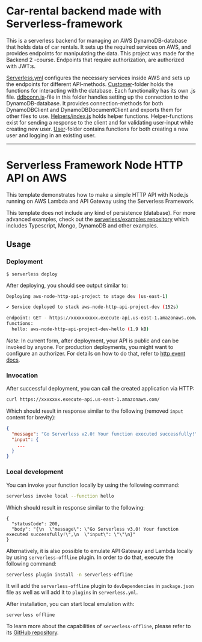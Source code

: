 # Car-rental backend made with Serverless-framework

This is a serverless backend for managing an AWS DynamoDB-database that holds data of car rentals. It sets up the required services on AWS, and provides endpoints for manipulating the data. This project was made for the Backend 2 -course. Endpoints that require authorization, are authorized with JWT:s.

[Serverless.yml](https://github.com/TuikkaTommi/portfolio/blob/main/Serverless-AWS/car-rental-backend/serverless.yml) configures the necessary services inside AWS and sets up the endpoints for different API-methods. [Customer](https://github.com/TuikkaTommi/portfolio/tree/main/Serverless-AWS/car-rental-backend/customer)-folder holds the functions for interacting with the database. Each functionality has its own .js file. [ddbconn.js](https://github.com/TuikkaTommi/portfolio/blob/main/Serverless-AWS/car-rental-backend/customer/ddbconn.js)-file in this folder handles setting up the connection to the DynamoDB-database. It provides connection-methods for both DynamoDBClient and DynamoDBDocumentClient and exports them for other files to use. [Helpers/index.js](https://github.com/TuikkaTommi/portfolio/blob/main/Serverless-AWS/car-rental-backend/helpers/index.js) holds helper functions. Helper-functions exist for sending a response to the client and for validating user-input while creating new user. [User](https://github.com/TuikkaTommi/portfolio/tree/main/Serverless-AWS/car-rental-backend/user)-folder contains functions for both creating a new user and logging in an existing user.



------------------------------------------------------------------------------------------------------------------------------------------------------------------

<!--
title: 'AWS Simple HTTP Endpoint example in NodeJS'
description: 'This template demonstrates how to make a simple HTTP API with Node.js running on AWS Lambda and API Gateway using the Serverless Framework.'
layout: Doc
framework: v3
platform: AWS
language: nodeJS
authorLink: 'https://github.com/serverless'
authorName: 'Serverless, inc.'
authorAvatar: 'https://avatars1.githubusercontent.com/u/13742415?s=200&v=4'
-->

# Serverless Framework Node HTTP API on AWS

This template demonstrates how to make a simple HTTP API with Node.js running on AWS Lambda and API Gateway using the Serverless Framework.

This template does not include any kind of persistence (database). For more advanced examples, check out the [serverless/examples repository](https://github.com/serverless/examples/) which includes Typescript, Mongo, DynamoDB and other examples.

## Usage

### Deployment

```
$ serverless deploy
```

After deploying, you should see output similar to:

```bash
Deploying aws-node-http-api-project to stage dev (us-east-1)

✔ Service deployed to stack aws-node-http-api-project-dev (152s)

endpoint: GET - https://xxxxxxxxxx.execute-api.us-east-1.amazonaws.com/
functions:
  hello: aws-node-http-api-project-dev-hello (1.9 kB)
```

_Note_: In current form, after deployment, your API is public and can be invoked by anyone. For production deployments, you might want to configure an authorizer. For details on how to do that, refer to [http event docs](https://www.serverless.com/framework/docs/providers/aws/events/apigateway/).

### Invocation

After successful deployment, you can call the created application via HTTP:

```bash
curl https://xxxxxxx.execute-api.us-east-1.amazonaws.com/
```

Which should result in response similar to the following (removed `input` content for brevity):

```json
{
  "message": "Go Serverless v2.0! Your function executed successfully!",
  "input": {
    ...
  }
}
```

### Local development

You can invoke your function locally by using the following command:

```bash
serverless invoke local --function hello
```

Which should result in response similar to the following:

```
{
  "statusCode": 200,
  "body": "{\n  \"message\": \"Go Serverless v3.0! Your function executed successfully!\",\n  \"input\": \"\"\n}"
}
```


Alternatively, it is also possible to emulate API Gateway and Lambda locally by using `serverless-offline` plugin. In order to do that, execute the following command:

```bash
serverless plugin install -n serverless-offline
```

It will add the `serverless-offline` plugin to `devDependencies` in `package.json` file as well as will add it to `plugins` in `serverless.yml`.

After installation, you can start local emulation with:

```
serverless offline
```

To learn more about the capabilities of `serverless-offline`, please refer to its [GitHub repository](https://github.com/dherault/serverless-offline).
